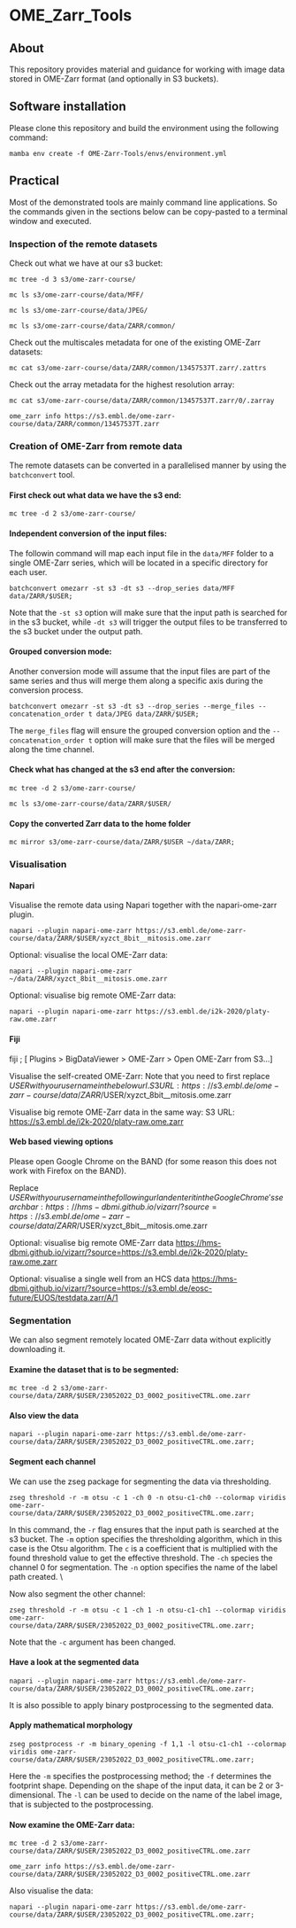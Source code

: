 # OME_Zarr_Tools

## About

This repository provides material and guidance for working with image data stored in OME-Zarr format (and optionally in S3 buckets). 

## Software installation

Please clone this repository and build the environment using the following command:

`mamba env create -f OME-Zarr-Tools/envs/environment.yml`


## Practical

Most of the demonstrated tools are mainly command line applications. So the commands given in the sections below can be copy-pasted to a terminal window and executed.

### Inspection of the remote datasets

Check out what we have at our s3 bucket:

``` 
mc tree -d 3 s3/ome-zarr-course/
``` 
``` 
mc ls s3/ome-zarr-course/data/MFF/
``` 
``` 
mc ls s3/ome-zarr-course/data/JPEG/
```
``` 
mc ls s3/ome-zarr-course/data/ZARR/common/
```

Check out the multiscales metadata for one of the existing OME-Zarr datasets:
``` 
mc cat s3/ome-zarr-course/data/ZARR/common/13457537T.zarr/.zattrs
```

Check out the array metadata for the highest resolution array:
``` 
mc cat s3/ome-zarr-course/data/ZARR/common/13457537T.zarr/0/.zarray
```

```
ome_zarr info https://s3.embl.de/ome-zarr-course/data/ZARR/common/13457537T.zarr
```

### Creation of OME-Zarr from remote data

The remote datasets can be converted in a parallelised manner by using the `batchconvert` tool. 

#### First check out what data we have the s3 end:
```
mc tree -d 2 s3/ome-zarr-course/
```

#### Independent conversion of the input files:
The followin command will map each input file in the `data/MFF` folder to a single OME-Zarr series, which will be located in a specific directory for each user. 

```
batchconvert omezarr -st s3 -dt s3 --drop_series data/MFF data/ZARR/$USER;
```
Note that the `-st s3` option will make sure that the input path is searched for in the s3 bucket, while `-dt s3` will trigger the output files to be transferred to the s3 bucket under the output path.

#### Grouped conversion mode:

Another conversion mode will assume that the input files are part of the same series and thus will merge them along a specific axis during the conversion process.
```
batchconvert omezarr -st s3 -dt s3 --drop_series --merge_files --concatenation_order t data/JPEG data/ZARR/$USER;
```
The `merge_files` flag will ensure the grouped conversion option and the `--concatenation_order t` option will make sure that the files will be merged along the time channel. 

#### Check what has changed at the s3 end after the conversion:
```
mc tree -d 2 s3/ome-zarr-course/
```
```
mc ls s3/ome-zarr-course/data/ZARR/$USER/
```

#### Copy the converted Zarr data to the home folder
```
mc mirror s3/ome-zarr-course/data/ZARR/$USER ~/data/ZARR;
```

### Visualisation

#### Napari

Visualise the remote data using Napari together with the napari-ome-zarr plugin.
```
napari --plugin napari-ome-zarr https://s3.embl.de/ome-zarr-course/data/ZARR/$USER/xyzct_8bit__mitosis.ome.zarr
```
Optional: visualise the local OME-Zarr data:
```
napari --plugin napari-ome-zarr ~/data/ZARR/xyzct_8bit__mitosis.ome.zarr
```
Optional: visualise big remote OME-Zarr data:
```
napari --plugin napari-ome-zarr https://s3.embl.de/i2k-2020/platy-raw.ome.zarr
```


#### Fiji
fiji ;
[ Plugins > BigDataViewer > OME-Zarr > Open OME-Zarr from S3...]

Visualise the self-created OME-Zarr: 
Note that you need to first replace $USER with your user name in the below url.
S3 URL: https://s3.embl.de/ome-zarr-course/data/ZARR/$USER/xyzct_8bit__mitosis.ome.zarr 

Visualise big remote OME-Zarr data in the same way:
S3 URL: https://s3.embl.de/i2k-2020/platy-raw.ome.zarr


#### Web based viewing options
Please open Google Chrome on the BAND (for some reason this does not work with Firefox on the BAND).

Replace $USER with your user name in the following url and enter it in the Google Chrome's search bar:
https://hms-dbmi.github.io/vizarr/?source=https://s3.embl.de/ome-zarr-course/data/ZARR/$USER/xyzct_8bit__mitosis.ome.zarr 

Optional: visualise big remote OME-Zarr data
https://hms-dbmi.github.io/vizarr/?source=https://s3.embl.de/i2k-2020/platy-raw.ome.zarr 

Optional: visualise a single well from an HCS data
https://hms-dbmi.github.io/vizarr/?source=https://s3.embl.de/eosc-future/EUOS/testdata.zarr/A/1


### Segmentation 

We can also segment remotely located OME-Zarr data without explicitly downloading it.
#### Examine the dataset that is to be segmented:
```
mc tree -d 2 s3/ome-zarr-course/data/ZARR/$USER/23052022_D3_0002_positiveCTRL.ome.zarr
```
#### Also view the data
```
napari --plugin napari-ome-zarr https://s3.embl.de/ome-zarr-course/data/ZARR/$USER/23052022_D3_0002_positiveCTRL.ome.zarr;
```

#### Segment each channel
We can use the zseg package for segmenting the data via thresholding.
```
zseg threshold -r -m otsu -c 1 -ch 0 -n otsu-c1-ch0 --colormap viridis ome-zarr-course/data/ZARR/$USER/23052022_D3_0002_positiveCTRL.ome.zarr;
```
In this command, the `-r` flag ensures that the input path is searched at the s3 bucket. The `-m` option specifies the thresholding algorithm, which in this case is the Otsu algorithm. The `c` is a coefficient that is multiplied with the found threshold value to get the effective threshold. The `-ch` species the channel 0 for segmentation. The `-n` option specifies the name of the label path created. \

Now also segment the other channel:
```
zseg threshold -r -m otsu -c 1 -ch 1 -n otsu-c1-ch1 --colormap viridis ome-zarr-course/data/ZARR/$USER/23052022_D3_0002_positiveCTRL.ome.zarr;
```
Note that the `-c` argument has been changed.

#### Have a look at the segmented data 
```
napari --plugin napari-ome-zarr https://s3.embl.de/ome-zarr-course/data/ZARR/$USER/23052022_D3_0002_positiveCTRL.ome.zarr;
```

It is also possible to apply binary postprocessing to the segmented data.
#### Apply mathematical morphology
```
zseg postprocess -r -m binary_opening -f 1,1 -l otsu-c1-ch1 --colormap viridis ome-zarr-course/data/ZARR/$USER/23052022_D3_0002_positiveCTRL.ome.zarr;
```
Here the `-m` specifies the postprocessing method; the `-f` determines the footprint shape. Depending on the shape of the input data, it can be 2 or 3-dimensional. The `-l` can be used to decide on the name of the label image, that is subjected to the postprocessing. 

#### Now examine the OME-Zarr data:
```
mc tree -d 2 s3/ome-zarr-course/data/ZARR/$USER/23052022_D3_0002_positiveCTRL.ome.zarr
```
```
ome_zarr info https://s3.embl.de/ome-zarr-course/data/ZARR/$USER/23052022_D3_0002_positiveCTRL.ome.zarr
```
Also visualise the data:
```
napari --plugin napari-ome-zarr https://s3.embl.de/ome-zarr-course/data/ZARR/$USER/23052022_D3_0002_positiveCTRL.ome.zarr;
``` 



